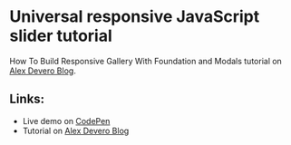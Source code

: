 # Universal responsive JavaScript slider tutorial
How To Build Responsive Gallery With Foundation and Modals tutorial on [Alex Devero Blog](http://blog.alexdevero.com/).

## Links:
- Live demo on [CodePen](http://codepen.io/alexdevero/pen/jVmXXe)
- Tutorial on [Alex Devero Blog](http://blog.alexdevero.com/)
